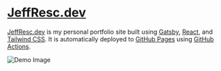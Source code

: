 # [JeffResc.dev](https://jeffresc.dev/)

[JeffResc.dev](https://jeffresc.dev/) is my personal portfolio site built using [Gatsby](https://www.gatsbyjs.com/), [React](https://reactjs.org/), and [Tailwind CSS](https://tailwindcss.com/). It is automatically deployed to [GitHub Pages](https://pages.github.com/) using [GitHub Actions](https://github.com/features/actions).

![Demo Image](https://raw.githubusercontent.com/JeffResc/jeffresc.github.io/master/src/images/jeffresc.dev-site-preview.png)
